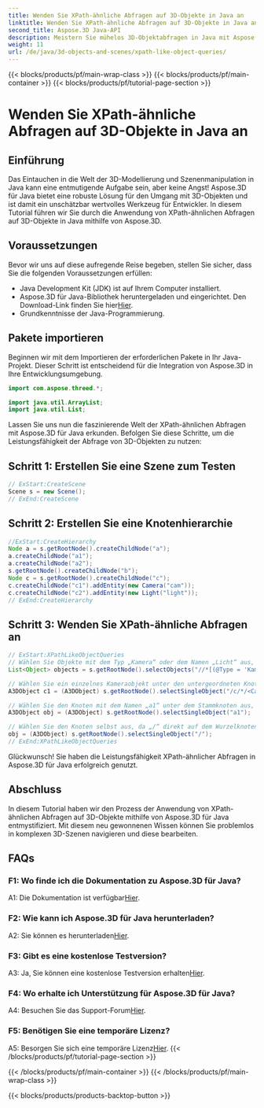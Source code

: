 ```yaml
---
title: Wenden Sie XPath-ähnliche Abfragen auf 3D-Objekte in Java an
linktitle: Wenden Sie XPath-ähnliche Abfragen auf 3D-Objekte in Java an
second_title: Aspose.3D Java-API
description: Meistern Sie mühelos 3D-Objektabfragen in Java mit Aspose.3D. Wenden Sie XPath-ähnliche Abfragen an, manipulieren Sie Szenen und verbessern Sie Ihre 3D-Entwicklung.
weight: 11
url: /de/java/3d-objects-and-scenes/xpath-like-object-queries/
---
```


{{< blocks/products/pf/main-wrap-class >}}
{{< blocks/products/pf/main-container >}}
{{< blocks/products/pf/tutorial-page-section >}}

# Wenden Sie XPath-ähnliche Abfragen auf 3D-Objekte in Java an

## Einführung

Das Eintauchen in die Welt der 3D-Modellierung und Szenenmanipulation in Java kann eine entmutigende Aufgabe sein, aber keine Angst! Aspose.3D für Java bietet eine robuste Lösung für den Umgang mit 3D-Objekten und ist damit ein unschätzbar wertvolles Werkzeug für Entwickler. In diesem Tutorial führen wir Sie durch die Anwendung von XPath-ähnlichen Abfragen auf 3D-Objekte in Java mithilfe von Aspose.3D.

## Voraussetzungen

Bevor wir uns auf diese aufregende Reise begeben, stellen Sie sicher, dass Sie die folgenden Voraussetzungen erfüllen:

- Java Development Kit (JDK) ist auf Ihrem Computer installiert.
-  Aspose.3D für Java-Bibliothek heruntergeladen und eingerichtet. Den Download-Link finden Sie hier[Hier](https://releases.aspose.com/3d/java/).
- Grundkenntnisse der Java-Programmierung.

## Pakete importieren

Beginnen wir mit dem Importieren der erforderlichen Pakete in Ihr Java-Projekt. Dieser Schritt ist entscheidend für die Integration von Aspose.3D in Ihre Entwicklungsumgebung.

```java
import com.aspose.threed.*;

import java.util.ArrayList;
import java.util.List;
```

Lassen Sie uns nun die faszinierende Welt der XPath-ähnlichen Abfragen mit Aspose.3D für Java erkunden. Befolgen Sie diese Schritte, um die Leistungsfähigkeit der Abfrage von 3D-Objekten zu nutzen:

## Schritt 1: Erstellen Sie eine Szene zum Testen

```java
// ExStart:CreateScene
Scene s = new Scene();
// ExEnd:CreateScene
```

## Schritt 2: Erstellen Sie eine Knotenhierarchie

```java
//ExStart:CreateHierarchy
Node a = s.getRootNode().createChildNode("a");
a.createChildNode("a1");
a.createChildNode("a2");
s.getRootNode().createChildNode("b");
Node c = s.getRootNode().createChildNode("c");
c.createChildNode("c1").addEntity(new Camera("cam"));
c.createChildNode("c2").addEntity(new Light("light"));
// ExEnd:CreateHierarchy
```

## Schritt 3: Wenden Sie XPath-ähnliche Abfragen an

```java
// ExStart:XPathLikeObjectQueries
// Wählen Sie Objekte mit dem Typ „Kamera“ oder dem Namen „Licht“ aus, unabhängig von ihrer Position.
List<Object> objects = s.getRootNode().selectObjects("//*[(@Type = 'Kamera') oder (@Name = 'Licht')]");

// Wählen Sie ein einzelnes Kameraobjekt unter den untergeordneten Knoten des Knotens mit dem Namen „c“ unter dem Stammknoten aus
A3DObject c1 = (A3DObject) s.getRootNode().selectSingleObject("/c/*/<Camera>");

// Wählen Sie den Knoten mit dem Namen „a1“ unter dem Stammknoten aus, auch wenn „a1“ kein direkt untergeordneter Knoten ist
A3DObject obj = (A3DObject) s.getRootNode().selectSingleObject("a1");

// Wählen Sie den Knoten selbst aus, da „/“ direkt auf dem Wurzelknoten ausgewählt wird
obj = (A3DObject) s.getRootNode().selectSingleObject("/");
// ExEnd:XPathLikeObjectQueries
```

Glückwunsch! Sie haben die Leistungsfähigkeit XPath-ähnlicher Abfragen in Aspose.3D für Java erfolgreich genutzt.

## Abschluss

In diesem Tutorial haben wir den Prozess der Anwendung von XPath-ähnlichen Abfragen auf 3D-Objekte mithilfe von Aspose.3D für Java entmystifiziert. Mit diesem neu gewonnenen Wissen können Sie problemlos in komplexen 3D-Szenen navigieren und diese bearbeiten.

## FAQs

### F1: Wo finde ich die Dokumentation zu Aspose.3D für Java?

 A1: Die Dokumentation ist verfügbar[Hier](https://reference.aspose.com/3d/java/).

### F2: Wie kann ich Aspose.3D für Java herunterladen?

 A2: Sie können es herunterladen[Hier](https://releases.aspose.com/3d/java/).

### F3: Gibt es eine kostenlose Testversion?

 A3: Ja, Sie können eine kostenlose Testversion erhalten[Hier](https://releases.aspose.com/).

### F4: Wo erhalte ich Unterstützung für Aspose.3D für Java?

 A4: Besuchen Sie das Support-Forum[Hier](https://forum.aspose.com/c/3d/18).

### F5: Benötigen Sie eine temporäre Lizenz?

 A5: Besorgen Sie sich eine temporäre Lizenz[Hier](https://purchase.aspose.com/temporary-license/).
{{< /blocks/products/pf/tutorial-page-section >}}

{{< /blocks/products/pf/main-container >}}
{{< /blocks/products/pf/main-wrap-class >}}

{{< blocks/products/products-backtop-button >}}
